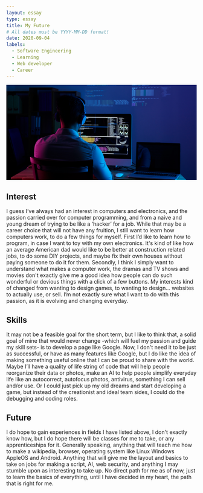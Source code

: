 ```yaml
---
layout: essay
type: essay
title: My Future
# All dates must be YYYY-MM-DD format!
date: 2020-09-04
labels:
  - Software Engineering
  - Learning
  - Web developer
  - Career
---
```


<img class="ui tiny left circular floated image" src="../images/3.png">

## Interest
 I guess I’ve always had an interest in computers and electronics, and the passion carried over for computer programming, and from a naive and young dream of trying to be like a ‘hacker’ for a job. While that may be a career choice that will not have any fruition, I still want to learn how computers work, to do a few things for myself. First I’d like to learn how to program, in case I want to toy with my own electronics. It's kind of like how an average American dad would like to be better at construction related jobs, to do some DIY projects, and maybe fix their own houses without paying someone to do it for them. Secondly, I think I simply want to understand what makes a computer work, the dramas and TV shows and movies don't exactly give me a good idea how people can do such wonderful or devious things with a click of a few buttons. My interests kind of changed from wanting to design games, to wanting to design… websites to actually use, or sell. I’m not exactly sure what I want to do with this passion, as it is evolving and changing everyday.

 ## Skills
 It may not be a feasible goal for the short term, but I like to think that, a solid goal of mine that would never change -which will fuel my passion and guide my skill sets- is to develop a page like Google. Now, I don't need it to be just as successful, or have as many features like Google, but I do like the idea of making something useful online that I can be proud to share with the world. Maybe I’ll have a quality of life string of code that will help people reorganize their data or photos, make an AI to help people simplify everyday life like an autocorrect, autofocus photos, antivirus, something I can sell and/or use. Or I could just pick up my old dreams and start developing a game, but instead of the creationist and ideal team sides, I could do the debugging and coding roles. 

 ## Future
  I do hope to gain experiences in fields I have listed above, I don't exactly know how, but I do hope there will be classes for me to take, or any apprenticeships for it. Generally speaking, anything that will teach me how to make a wikipedia, browser, operating system like Linux Windows AppleOS and Android. Anything that will give me the layout and basics to take on jobs for making a script, AI, web security, and anything I may stumble upon as interesting to take up. No direct path for me as of now, just to learn the basics of everything, until I have decided in my heart, the path that is right for me. 

